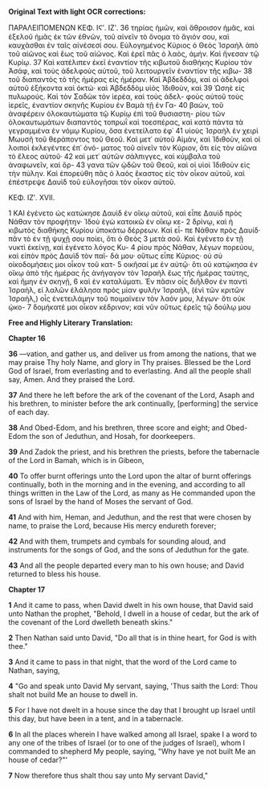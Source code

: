 **Original Text with light OCR corrections:**

ΠΑΡΑΛΕΙΠΟΜΕΝΩΝ
ΚΕΦ. ΙϚʹ. ΙΖʹ.
36 τηρίας ἡμῶν, καὶ ἄθροισον ἡμᾶς, καὶ ἐξελοῦ ἡμᾶς ἐκ τῶν ἐθνῶν,
τοῦ αἰνεῖν τὸ ὄνομα τὸ ἅγιόν σου, καὶ καυχᾶσθαι ἐν ταῖς αἰνέσεσί
σου. Εὐλογημένος Κύριος ὁ Θεὸς Ἰσραὴλ ἀπὸ τοῦ αἰῶνος καὶ ἕως
τοῦ αἰῶνος. Καὶ ἐρεῖ πᾶς ὁ λαὸς, ἀμήν. Καὶ ἤνεσαν τῷ Κυρίῳ.
37 Καὶ κατέλιπεν ἐκεῖ ἐναντίον τῆς κιβωτοῦ διαθήκης Κυρίου τὸν
Ἀσάφ, καὶ τοὺς ἀδελφοὺς αὐτοῦ, τοῦ λειτουργεῖν ἐναντίον τῆς κιβω-
38 τοῦ διαπαντὸς τὸ τῆς ἡμέρας εἰς ἡμέραν. Καὶ Ἀβδεδδὸμ, καὶ οἱ
ἀδελφοὶ αὐτοῦ ἑξήκοντα καὶ ὀκτώ· καὶ Ἀβδεδδὸμ υἱὸς Ἰδιθοὺν, καὶ
39 Ὠσηὲ εἰς πυλωρούς. Καὶ τὸν Σαδὼκ τὸν ἱερέα, καὶ τοὺς ἀδελ-
φοὺς αὐτοῦ τοὺς ἱερεῖς, ἐναντίον σκηνῆς Κυρίου ἐν Βαμὰ τῇ ἐν Γα-
40 βαὼν, τοῦ ἀναφέρειν ὁλοκαυτώματα τῷ Κυρίῳ ἐπὶ τοῦ θυσιαστη-
ρίου τῶν ὁλοκαυτωμάτων διαπαντὸς τοπρωΐ καὶ τοεσπέρας, καὶ
κατὰ πάντα τὰ γεγραμμένα ἐν νόμῳ Κυρίου, ὅσα ἐνετείλατο ἐφ᾿
41 υἱοὺς Ἰσραὴλ ἐν χειρὶ Μωυσῆ τοῦ θεράποντος τοῦ Θεοῦ. Καὶ
μετ᾿ αὐτοῦ Αἰμὰν, καὶ Ἰδιθοὺν, καὶ οἱ λοιποὶ ἐκλεγέντες ἐπ᾿ ὀνό-
ματος τοῦ αἰνεῖν τὸν Κύριον, ὅτι εἰς τὸν αἰῶνα τὸ ἔλεος αὐτοῦ·
42 καὶ μετ᾿ αὐτῶν σάλπιγγες, καὶ κύμβαλα τοῦ ἀναφωνεῖν, καὶ ὄρ-
43 γανα τῶν ᾠδῶν τοῦ Θεοῦ, καὶ οἱ υἱοὶ Ἰδιθοὺν εἰς τὴν πύλην. Καὶ
ἐπορεύθη πᾶς ὁ λαὸς ἕκαστος εἰς τὸν οἶκον αὐτοῦ, καὶ ἐπέστρεψε
Δαυὶδ τοῦ εὐλογῆσαι τὸν οἶκον αὐτοῦ.

ΚΕΦ. ΙΖʹ. XVII.

1 ΚΑΙ ἐγένετο ὡς κατώκησε Δαυὶδ ἐν οἴκῳ αὐτοῦ, καὶ εἶπε
Δαυὶδ πρὸς Νάθαν τὸν προφήτην· Ἰδοὺ ἐγὼ κατοικῶ ἐν οἴκῳ κε-
2 δρίνῳ, καὶ ἡ κιβωτὸς διαθήκης Κυρίου ὑποκάτω δέρρεων. Καὶ εἶ-
πε Νάθαν πρὸς Δαυίδ· πᾶν τὸ ἐν τῇ ψυχῇ σου ποίει, ὅτι ὁ Θεὸς
3 μετὰ σοῦ. Καὶ ἐγένετο ἐν τῇ νυκτὶ ἐκείνῃ, καὶ ἐγένετο λόγος Κυ-
4 ρίου πρὸς Νάθαν, λέγων πορεύου, καὶ εἰπὸν πρὸς Δαυὶδ τὸν παῖ-
δά μου· οὕτως εἶπε Κύριος· οὐ σὺ οἰκοδομήσεις μοι οἶκον τοῦ κατ-
5 οικῆσαί με ἐν αὐτῷ· ὅτι οὐ κατῴκησα ἐν οἴκῳ ἀπὸ τῆς ἡμέρας ἧς
ἀνήγαγον τὸν Ἰσραὴλ ἕως τῆς ἡμέρας ταύτης, καὶ ἤμην ἐν σκηνῇ,
6 καὶ ἐν καταλύματι. Ἐν πᾶσιν οἷς διῆλθον ἐν παντὶ Ἰσραὴλ, εἰ
λαλῶν ἐλάλησα πρὸς μίαν φυλὴν Ἰσραὴλ, (ἑνὶ τῶν κριτῶν Ἰσραὴλ,)
οἷς ἐνετειλάμην τοῦ ποιμαίνειν τὸν λαόν μου, λέγων· ὅτι οὐκ ᾠκο-
7 δομήκατέ μοι οἶκον κέδρινον; καὶ νῦν οὕτως ἐρεῖς τῷ δούλῳ μου

**Free and Highly Literary Translation:**

**Chapter 16**

**36** —vation, and gather us, and deliver us from among the nations, that we may praise Thy holy Name, and glory in Thy praises. Blessed be the Lord God of Israel, from everlasting and to everlasting. And all the people shall say, Amen. And they praised the Lord.

**37** And there he left before the ark of the covenant of the Lord, Asaph and his brethren, to minister before the ark continually, [performing] the service of each day.

**38** And Obed-Edom, and his brethren, three score and eight; and Obed-Edom the son of Jeduthun, and Hosah, for doorkeepers.

**39** And Zadok the priest, and his brethren the priests, before the tabernacle of the Lord in Bamah, which is in Gibeon,

**40** To offer burnt offerings unto the Lord upon the altar of burnt offerings continually, both in the morning and in the evening, and according to all things written in the Law of the Lord, as many as He commanded upon the sons of Israel by the hand of Moses the servant of God.

**41** And with him, Heman, and Jeduthun, and the rest that were chosen by name, to praise the Lord, because His mercy endureth forever;

**42** And with them, trumpets and cymbals for sounding aloud, and instruments for the songs of God, and the sons of Jeduthun for the gate.

**43** And all the people departed every man to his own house; and David returned to bless his house.

**Chapter 17**

**1** And it came to pass, when David dwelt in his own house, that David said unto Nathan the prophet, "Behold, I dwell in a house of cedar, but the ark of the covenant of the Lord dwelleth beneath skins."

**2** Then Nathan said unto David, "Do all that is in thine heart, for God is with thee."

**3** And it came to pass in that night, that the word of the Lord came to Nathan, saying,

**4** "Go and speak unto David My servant, saying, 'Thus saith the Lord: Thou shalt not build Me an house to dwell in.

**5** For I have not dwelt in a house since the day that I brought up Israel until this day, but have been in a tent, and in a tabernacle.

**6** In all the places wherein I have walked among all Israel, spake I a word to any one of the tribes of Israel (or to one of the judges of Israel), whom I commanded to shepherd My people, saying, "Why have ye not built Me an house of cedar?"'

**7** Now therefore thus shalt thou say unto My servant David,"